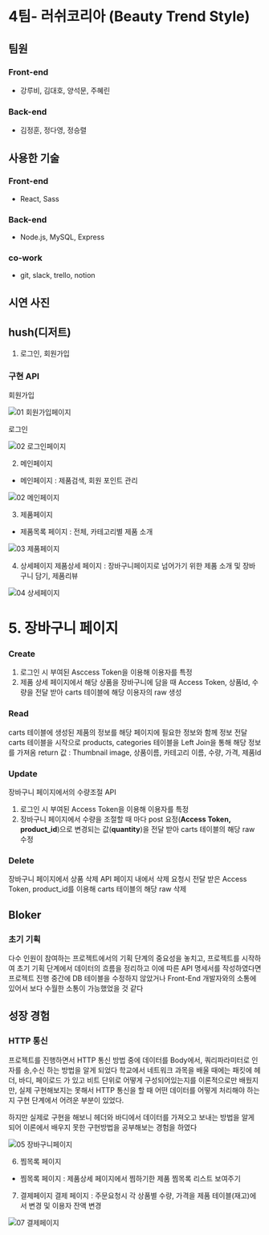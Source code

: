 # 4팀- 러쉬코리아 (Beauty Trend Style)

## 팀원

### Front-end

- 강루비, 김대호, 양석문, 주혜린

### Back-end

- 김정훈, 정다영, 정승렬

## 사용한 기술

### Front-end

- React, Sass

### Back-end

- Node.js, MySQL, Express

### co-work

- git, slack, trello, notion

## 시연 사진

## hush(디저트)

1. 로그인, 회원가입

### 구현 API

회원가입

![01 회원가입페이지](https://user-images.githubusercontent.com/103636274/193209653-b512b19d-d29d-452c-9c96-2481368a05d6.png)

로그인

![02 로그인페이지](https://user-images.githubusercontent.com/103636274/193209635-679cd55f-46de-40e2-a3bf-3176607cb6aa.png)

2. 메인페이지

- 메인페이지 : 제품검색, 회원 포인트 관리

![02 메인페이지](https://user-images.githubusercontent.com/103636274/193209773-eff64389-f8ee-4e79-8675-bce5949ca537.png)

3. 제품페이지

- 제품목록 페이지 : 전체, 카테고리별 제품 소개

![03 제품페이지](https://user-images.githubusercontent.com/103636274/193210036-623b9086-5f49-4ec1-80b6-32ee6f909552.png)

4. 상세페이지
   제품상세 페이지 : 장바구니페이지로 넘어가기 위한 제품 소개 및 장바구니 담기, 제품리뷰

![04 상세페이지](https://user-images.githubusercontent.com/103636274/193210382-19a07f24-de21-4f8c-9af1-d97255b8aa04.png)

# 5. 장바구니 페이지

### Create

1.  로그인 시 부여된 Asccess Token을 이용해 이용자를 특정
2.  제품 상세 페이지에서 해당 상품을 장바구니에 담을 때 Access Token, 상품Id, 수량을 전달 받아 carts 테이블에 해당 이용자의 raw 생성

### Read

carts 테이블에 생성된 제품의 정보를 해당 페이지에 필요한 정보와 함께 정보 전달
carts 테이블을 시작으로 products, categories 테이블을 Left Join을 통해 해당 정보를 가져옴
return 값 : Thumbnail image, 상품이름, 카테고리 이름, 수량, 가격, 제품Id

### Update

장바구니 페이지에서의 수량조절 API

1.  로그인 시 부여된 Access Token을 이용해 이용자를 특정
2.  장바구니 페이지에서 수량을 조절할 때 마다 post 요정(**Access Token, product_id**)으로 변경되는 값(**quantity**)을 전달 받아 carts 테이블의 해당 raw 수정

### Delete

장바구니 페이지에서 상품 삭제 API
페이지 내에서 삭제 요청시 전달 받은 Access Token, product_id를 이용해 carts 테이블의 해당 raw 삭제


## Bloker
### 초기 기획
다수 인원이 참여하는 프로젝트에서의 기획 단계의 중요성을 놓치고, 프로젝트를 시작하여 초기 기획 단계에서 데이터의 흐름을 정리하고 이에 따른 API 명세서를 작성하였다면 프로젝트 진행 중간에 DB 테이블을 수정하지 않았거나 Front-End 개발자와의 소통에 있어서 보다 수월한 소통이 가능했었을 것 같다

## 성장 경험
### HTTP 통신
프로젝트를 진행하면서 HTTP 통신 방법 중에 데이터를 Body에서, 쿼리파라미터로 인자를 송,수신 하는 방법을 알게 되었다
학교에서 네트워크 과목을 배울 때에는 패킷에 헤더, 바디, 페이로드 가 있고 비트 단위로 어떻게 구성되어있는지를 이론적으로만 배웠지만, 실제 구현해보지는 못해서 HTTP 통신을 할 때 어떤 데이터를 어떻게 처리해야 하는지 구현 단계에서 어려운 부분이 있었다.

하지만 실제로 구현을 해보니 헤더와 바디에서 데이터를 가져오고 보내는 방법을 알게 되어 이론에서 배우지 못한 구현방법을 공부해보는 경험을 하였다  

![05 장바구니페이지](https://user-images.githubusercontent.com/103636274/193210694-ff098bd4-382a-46b5-9ef1-5131ed5da4a1.png)

6. 찜목록 페이지

- 찜목록 페이지 : 제품상세 페이지에서 찜하기한 제품 찜목록 리스트 보여주기

7. 결제페이지
   결제 페이지 : 주문요청시 각 상품별 수량, 가격을 제품 테이블(재고)에서 변경 및 이용자 잔액 변경

![07 결제페이지](https://user-images.githubusercontent.com/103636274/193210671-471361cb-9d3b-4041-9a27-4cfe629cf0aa.png)
